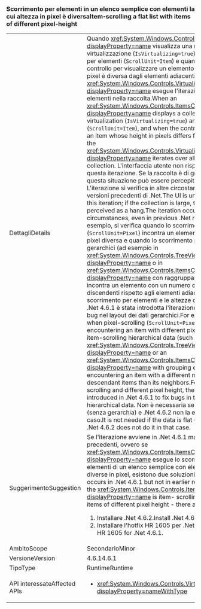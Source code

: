 ### <a name="item-scrolling-a-flat-list-with-items-of-different-pixel-height"></a><span data-ttu-id="2c8dd-101">Scorrimento per elementi in un elenco semplice con elementi la cui altezza in pixel è diversa</span><span class="sxs-lookup"><span data-stu-id="2c8dd-101">Item-scrolling a flat list with items of different pixel-height</span></span>

|   |   |
|---|---|
|<span data-ttu-id="2c8dd-102">Dettagli</span><span class="sxs-lookup"><span data-stu-id="2c8dd-102">Details</span></span>|<span data-ttu-id="2c8dd-103">Quando <xref:System.Windows.Controls.ItemsControl?displayProperty=name> visualizza una raccolta mediante la virtualizzazione (<code>IsVirtualizing=true</code>) e lo scorrimento per elementi (<code>ScrollUnit=Item</code>) e quando si scorre il controllo per visualizzare un elemento la cui altezza in pixel è diversa dagli elementi adiacenti, <xref:System.Windows.Controls.VirtualizingStackPanel?displayProperty=name> esegue l'iterazione in tutti gli elementi nella raccolta.</span><span class="sxs-lookup"><span data-stu-id="2c8dd-103">When an <xref:System.Windows.Controls.ItemsControl?displayProperty=name> displays a collection using virtualization (<code>IsVirtualizing=true</code>) and item- scrolling (<code>ScrollUnit=Item</code>), and when the control scrolls to display an item whose height in pixels differs from its neighbors, the <xref:System.Windows.Controls.VirtualizingStackPanel?displayProperty=name> iterates over all items in the collection.</span></span> <span data-ttu-id="2c8dd-104">L'interfaccia utente non risponde durante questa iterazione. Se la raccolta è di grandi dimensioni, questa situazione può essere percepita come un blocco. L'iterazione si verifica in altre circostanze, anche nelle versioni precedenti di .Net.</span><span class="sxs-lookup"><span data-stu-id="2c8dd-104">The UI is unresponsive during this iteration; if the collection is large, this can be perceived as a hang.The iteration occurs in other circumstances, even in previous .Net releases.</span></span> <span data-ttu-id="2c8dd-105">Ad esempio, si verifica quando lo scorrimento pixel (<code>ScrollUnit=Pixel</code>) incontra un elemento con un'altezza di pixel diversa e quando lo scorrimento per elementi di dati gerarchici (ad esempio in <xref:System.Windows.Controls.TreeView?displayProperty=name> o in <xref:System.Windows.Controls.ItemsControl?displayProperty=name> con raggruppamento abilitato) incontra un elemento con un numero diverso di elementi discendenti rispetto agli elementi adiacenti. Nel caso dello scorrimento per elementi e le altezze di pixel diverse, in .Net 4.6.1 è stata introdotta l'iterazione per correggere i bug nel layout dei dati gerarchici.</span><span class="sxs-lookup"><span data-stu-id="2c8dd-105">For example, it occurs when pixel-scrolling (<code>ScrollUnit=Pixel</code>) upon encountering an item with different pixel height, and when item-scrolling hierarchical data (such as a <xref:System.Windows.Controls.TreeView?displayProperty=name> or an <xref:System.Windows.Controls.ItemsControl?displayProperty=name> with grouping enabled) upon encountering an item with a different number of descendant items than its neighbors.For the case of item-scrolling and different pixel height, the iteration was introduced in .Net 4.6.1 to fix bugs in the layout of hierarchical data.</span></span>  <span data-ttu-id="2c8dd-106">Non è necessaria se i dati sono flat (senza gerarchia) e .Net 4.6.2 non la esegue in questo caso.</span><span class="sxs-lookup"><span data-stu-id="2c8dd-106">It is not needed if the data is flat (no hierarchy), and .Net 4.6.2 does not do it in that case.</span></span>|
|<span data-ttu-id="2c8dd-107">Suggerimento</span><span class="sxs-lookup"><span data-stu-id="2c8dd-107">Suggestion</span></span>|<span data-ttu-id="2c8dd-108">Se l'iterazione avviene in .Net 4.6.1 ma non nelle versioni precedenti, ovvero se <xref:System.Windows.Controls.ItemsControl?displayProperty=name> esegue lo scorrimento per elementi di un elenco semplice con elementi con altezze diverse in pixel, esistono due soluzioni:</span><span class="sxs-lookup"><span data-stu-id="2c8dd-108">If the iteration occurs in .Net 4.6.1 but not in earlier releases - that is, if the <xref:System.Windows.Controls.ItemsControl?displayProperty=name> is item- scrolling a flat list with items of different pixel height - there are two remedies:</span></span><ol><li><span data-ttu-id="2c8dd-109">Installare .Net 4.6.2.</span><span class="sxs-lookup"><span data-stu-id="2c8dd-109">Install .Net 4.6.2.</span></span></li><li><span data-ttu-id="2c8dd-110">Installare l'hotfix HR 1605 per .Net 4.6.1.</span><span class="sxs-lookup"><span data-stu-id="2c8dd-110">Install hotfix HR 1605 for .Net 4.6.1.</span></span></li></ol>|
|<span data-ttu-id="2c8dd-111">Ambito</span><span class="sxs-lookup"><span data-stu-id="2c8dd-111">Scope</span></span>|<span data-ttu-id="2c8dd-112">Secondario</span><span class="sxs-lookup"><span data-stu-id="2c8dd-112">Minor</span></span>|
|<span data-ttu-id="2c8dd-113">Versione</span><span class="sxs-lookup"><span data-stu-id="2c8dd-113">Version</span></span>|<span data-ttu-id="2c8dd-114">4.6.1</span><span class="sxs-lookup"><span data-stu-id="2c8dd-114">4.6.1</span></span>|
|<span data-ttu-id="2c8dd-115">Tipo</span><span class="sxs-lookup"><span data-stu-id="2c8dd-115">Type</span></span>|<span data-ttu-id="2c8dd-116">Runtime</span><span class="sxs-lookup"><span data-stu-id="2c8dd-116">Runtime</span></span>|
|<span data-ttu-id="2c8dd-117">API interessate</span><span class="sxs-lookup"><span data-stu-id="2c8dd-117">Affected APIs</span></span>|<ul><li><xref:System.Windows.Controls.VirtualizingStackPanel?displayProperty=nameWithType></li></ul>|

